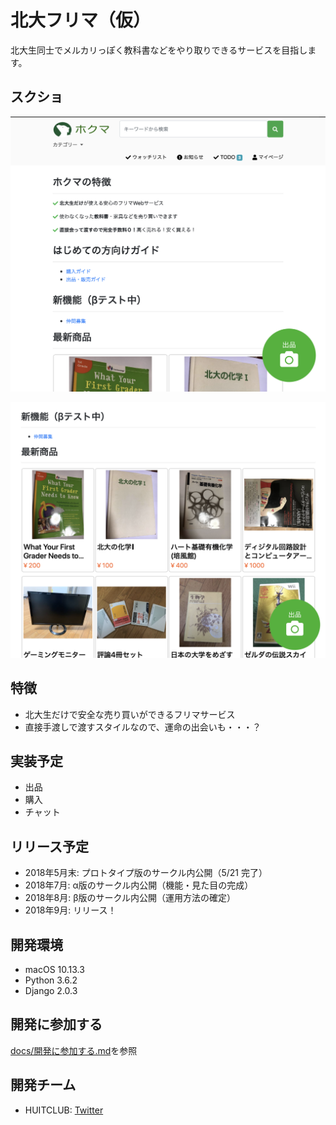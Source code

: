 # 北大フリマ（仮）
北大生同士でメルカリっぽく教科書などをやり取りできるサービスを目指します。

## スクショ
![北大フリマスクショ1](./screenshot/home_for_readme1.png)


![北大フリマスクショ2](./screenshot/home_for_readme2.png)


## 特徴
- 北大生だけで安全な売り買いができるフリマサービス
- 直接手渡しで渡すスタイルなので、運命の出会いも・・・？

## 実装予定
- 出品
- 購入
- チャット

## リリース予定
- 2018年5月末: プロトタイプ版のサークル内公開（5/21 完了）
- 2018年7月:   α版のサークル内公開（機能・見た目の完成）
- 2018年8月:   β版のサークル内公開（運用方法の確定）
- 2018年9月:   リリース！ 

## 開発環境
- macOS 10.13.3
- Python 3.6.2
- Django 2.0.3

## 開発に参加する
[docs/開発に参加する.md](docs/開発に参加する.md)を参照

## 開発チーム
- HUITCLUB: [Twitter](https://twitter.com/huitclub)
